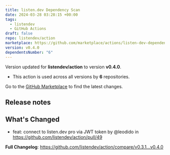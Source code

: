 ```yaml
---
title: listen.dev Dependency Scan
date: 2024-03-28 03:28:15 +00:00
tags:
  - listendev
  - GitHub Actions
draft: false
repo: listendev/action
marketplace: https://github.com/marketplace/actions/listen-dev-dependency-scan
version: v0.4.0
dependentsNumber: "6"
---
```



Version updated for **listendev/action** to version **v0.4.0**.
- This action is used across all versions by **6** repositories.

Go to the [GitHub Marketplace](https://github.com/marketplace/actions/listen-dev-dependency-scan) to find the latest changes.

## Release notes


## What's Changed

* feat: connect to listen.dev pro via JWT token by @leodido in https://github.com/listendev/action/pull/49


**Full Changelog**: https://github.com/listendev/action/compare/v0.3.1...v0.4.0
